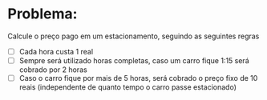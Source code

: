 # Problema:

Calcule o preço pago em um estacionamento, seguindo as seguintes regras

- [ ] Cada hora custa 1 real
- [ ] Sempre será utilizado horas completas, caso um carro fique 1:15 será cobrado por 2 horas
- [ ] Caso o carro fique por mais de 5 horas, será cobrado o preço fixo de 10 reais (independente de quanto tempo o carro passe estacionado)